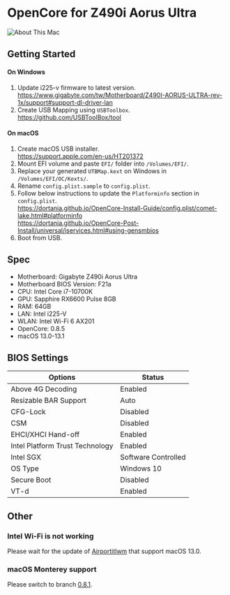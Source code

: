 # OpenCore for Z490i Aorus Ultra
![About This Mac](./preview.png)
## Getting Started
#### On Windows
1. Update i225-v firmware to latest version.
   <br>https://www.gigabyte.com/tw/Motherboard/Z490I-AORUS-ULTRA-rev-1x/support#support-dl-driver-lan
2. Create USB Mapping using `USBToolbox`.<br>
   https://github.com/USBToolBox/tool
#### On macOS
1. Create macOS USB installer.
   <br>https://support.apple.com/en-us/HT201372
2. Mount EFI volume and paste `EFI/` folder into `/Volumes/EFI/`.
3. Replace your generated `UTBMap.kext` on Windows in `/Volumes/EFI/OC/Kexts/`.
4. Rename `config.plist.sample` to `config.plist`.
4. Follow below instructions to update the `Platforminfo` section in `config.plist`.
   <br>https://dortania.github.io/OpenCore-Install-Guide/config.plist/comet-lake.html#platforminfo
   <br>https://dortania.github.io/OpenCore-Post-Install/universal/iservices.html#using-gensmbios
5. Boot from USB.

## Spec
* Motherboard: Gigabyte Z490i Aorus Ultra
* Motherboard BIOS Version: F21a 
* CPU: Intel Core i7-10700K
* GPU: Sapphire RX6600 Pulse 8GB
* RAM: 64GB
* LAN: Intel i225-V
* WLAN: Intel Wi-Fi 6 AX201
* OpenCore: 0.8.5
* macOS 13.0-13.1

## BIOS Settings
| Options | Status |
| --- | --- |
| Above 4G Decoding | Enabled |
| Resizable BAR Support | Auto |
| CFG-Lock | Disabled |
| CSM | Disabled |
| EHCI/XHCI Hand-off | Enabled |
| Intel Platform Trust Technology | Enabled |
| Intel SGX | Software Controlled |
| OS Type | Windows 10 |
| Secure Boot | Disabled |
| VT-d | Enabled |

## Other
### Intel Wi-Fi is not working
Please wait for the update of [Airportitlwm](https://github.com/OpenIntelWireless/itlwm/releases) that support macOS 13.0.

### macOS Monterey support
Please switch to branch [0.8.1](https://github.com/karurosuma/opencore-z490i-aorus-ultra/tree/0.8.1).
